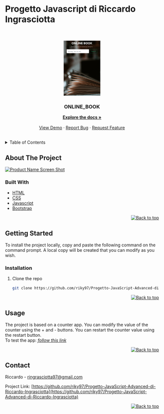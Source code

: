 # Progetto Javascript di Riccardo Ingrasciotta

<div id="top"></div>
<br/>
<!-- PROJECT LOGO -->
<br />
<div align="center">
  <a href="https://github.com/riky97/Progetto-JavaScript-Advanced-di-Riccardo-Ingrasciotta">
    <img src="./src/images/readme/CatturaHero.PNG" alt="Logo" width="120" height="180">
  </a>

<h3 align="center">ONLINE_BOOK</h3>

  <p align="center">
    <a href="https://github.com/riky97/Progetto-JavaScript-Advanced-di-Riccardo-Ingrasciotta"><strong>Explore the docs »</strong></a>
    <br />
    <br />
    <a href="https://github.com/riky97/Progetto-JavaScript-Advanced-di-Riccardo-Ingrasciotta">View Demo</a>
    ·
    <a href="https://github.com/riky97/Progetto-JavaScript-Advanced-di-Riccardo-Ingrasciotta/issues/">Report Bug</a>
    ·
    <a href="https://github.com/riky97/Progetto-JavaScript-Advanced-di-Riccardo-Ingrasciotta/issues/">Request Feature</a>
  </p>
</div>
<br/>
<!-- TABLE OF CONTENTS -->

<details>
  <summary>Table of Contents</summary>
  <ol>
    <li>
      <a href="#about-the-project">About The Project</a>
      <ul>
        <li><a href="#built-with">Built With</a></li>
      </ul>
    </li>
    <li>
      <a href="#getting-started">Getting Started</a>
      <ul>
        <li><a href="#installation">Installation</a></li>
      </ul>
    </li>
    <li><a href="#usage">Usage</a></li>
    <li><a href="#contact">Contact</a></li>
  </ol>
</details>
<!-- ABOUT THE PROJECT -->

## About The Project

[![Product Name Screen Shot][product-screenshot]](https://mywebcounterapp.netlify.app/)

### Built With

- [HTML](https://www.w3schools.com/html/html_intro.asp)
- [CSS](https://www.w3schools.com/css/css_intro.asp)
- [Javascript](https://www.javascript.com/)
- [Bootstrap](https://getbootstrap.com)

<p align="right"><a href="#top"><img src="img/topArrow_readme.png" alt="Back to top" width="30" height="30"></a></p>

<!-- GETTING STARTED -->

## Getting Started

To install the project locally, copy and paste the following command on the command prompt.
A local copy will be created that you can modify as you wish.

### Installation

1. Clone the repo
   ```sh
   git clone https://github.com/riky97/Progetto-JavaScript-Advanced-di-Riccardo-Ingrasciotta.git
   ```

<p align="right"><a href="#top"><img src="img/topArrow_readme.png" alt="Back to top" width="30" height="30"></a></p>

## Usage

The project is based on a counter app.
You can modify the value of the counter using the + and - buttons.
You can restart the counter value using the restart button.
<br/>
To test the app:
_[follow this link](https://mywebcounterapp.netlify.app/)_

<p align="right"><a href="#top"><img src="img/topArrow_readme.png" alt="Back to top" width="30" height="30"></a></p>

<!-- CONTACT -->

## Contact

Riccardo - ringrasciotta97@gmail.com

Project Link: [https://github.com/riky97/Progetto-JavaScript-Advanced-di-Riccardo-Ingrasciotta](https://github.com/riky97/Progetto-JavaScript-Advanced-di-Riccardo-Ingrasciotta)

<p align="right"><a href="#top"><img src="img/topArrow_readme.png" alt="Back to top" width="30" height="30"></a></p>

<!-- MARKDOWN LINKS & IMAGES -->

[product-screenshot]: img/img_readme.png
